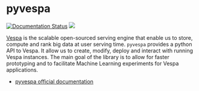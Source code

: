# pyvespa

[![Documentation Status](https://readthedocs.org/projects/pyvespa/badge/?version=latest)](https://pyvespa.readthedocs.io/en/latest/?badge=latest)
<a href="https://cd.screwdriver.cd/pipelines/7055"><img src="https://cd.screwdriver.cd/pipelines/7055/badge"/></a>

[Vespa](https://vespa.ai/) is the scalable open-sourced serving engine that enable us to store, compute and rank big data at user serving time. `pyvespa` provides a python API to Vespa. It allow us to create, modify, deploy and interact with running Vespa instances. The main goal of the library is to allow for faster prototyping and to facilitate Machine Learning experiments for Vespa applications.

* [pyvespa official documentation](https://pyvespa.readthedocs.io/en/latest/index.html) 
